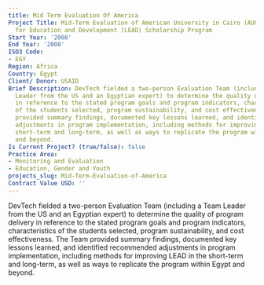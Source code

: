 ```yaml
---
title: Mid Term Evaluation Of America
Project Title: Mid-Term Evaluation of American University in Cairo (AUC) Leadership
  for Education and Development (LEAD) Scholarship Program
Start Year: '2008'
End Year: '2008'
ISO3 Code:
- EGY
Region: Africa
Country: Egypt
Client/ Donor: USAID
Brief Description: DevTech fielded a two-person Evaluation Team (including a Team
  Leader from the US and an Egyptian expert) to determine the quality of program delivery
  in reference to the stated program goals and program indicators, characteristics
  of the students selected, program sustainability, and cost effectiveness. The Team
  provided summary findings, documented key lessons learned, and identified recommended
  adjustments in program implementation, including methods for improving LEAD in the
  short-term and long-term, as well as ways to replicate the program within Egypt
  and beyond.
Is Current Project? (true/false): false
Practice Area:
- Monitoring and Evaluation
- Education, Gender and Youth
projects_slug: Mid-Term-Evaluation-of-America
Contract Value USD: ''
---
```


DevTech fielded a two-person Evaluation Team (including a Team Leader from the US and an Egyptian expert) to determine the quality of program delivery in reference to the stated program goals and program indicators, characteristics of the students selected, program sustainability, and cost effectiveness. The Team provided summary findings, documented key lessons learned, and identified recommended adjustments in program implementation, including methods for improving LEAD in the short-term and long-term, as well as ways to replicate the program within Egypt and beyond.